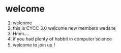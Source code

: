 # welcome
<ol>
<li>welcome </li>
<li>this is CYCC 3.0 welcome new members wedsite </li>
<li>Hmm....</li>
<li>if you had plenty of habbit in computer science </li>
<li>welcome to join us！ </li>
</ol>
